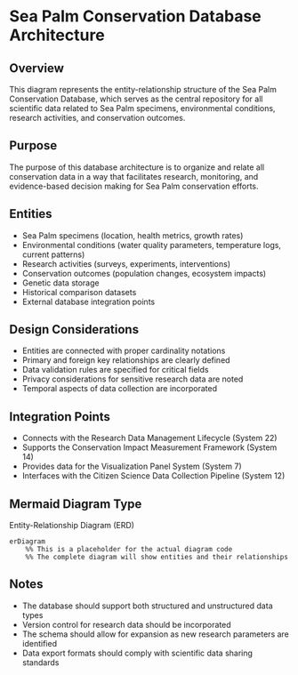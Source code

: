 # Sea Palm Conservation Database Architecture

## Overview
This diagram represents the entity-relationship structure of the Sea Palm Conservation Database, which serves as the central repository for all scientific data related to Sea Palm specimens, environmental conditions, research activities, and conservation outcomes.

## Purpose
The purpose of this database architecture is to organize and relate all conservation data in a way that facilitates research, monitoring, and evidence-based decision making for Sea Palm conservation efforts.

## Entities
- Sea Palm specimens (location, health metrics, growth rates)
- Environmental conditions (water quality parameters, temperature logs, current patterns)
- Research activities (surveys, experiments, interventions)
- Conservation outcomes (population changes, ecosystem impacts)
- Genetic data storage
- Historical comparison datasets
- External database integration points

## Design Considerations
- Entities are connected with proper cardinality notations
- Primary and foreign key relationships are clearly defined
- Data validation rules are specified for critical fields
- Privacy considerations for sensitive research data are noted
- Temporal aspects of data collection are incorporated

## Integration Points
- Connects with the Research Data Management Lifecycle (System 22)
- Supports the Conservation Impact Measurement Framework (System 14)
- Provides data for the Visualization Panel System (System 7)
- Interfaces with the Citizen Science Data Collection Pipeline (System 12)

## Mermaid Diagram Type
Entity-Relationship Diagram (ERD)

```mermaid
erDiagram
    %% This is a placeholder for the actual diagram code
    %% The complete diagram will show entities and their relationships
```

## Notes
- The database should support both structured and unstructured data types
- Version control for research data should be incorporated
- The schema should allow for expansion as new research parameters are identified
- Data export formats should comply with scientific data sharing standards
